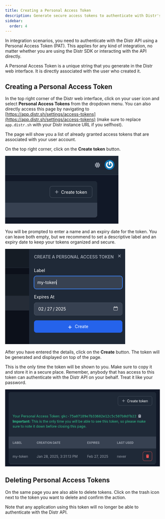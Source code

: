 ```yaml
---
title: Creating a Personal Access Token
description: Generate secure access tokens to authenticate with Distr's Registry, API and SDK.
sidebar:
  order: 4
---
```


In integration scenarios, you need to authenticate with the Distr API using a Personal Access Token (PAT).
This applies for any kind of integration, no matter whether you are using the Distr SDK or interacting with the API directly.

A Personal Access Token is a unique string that you generate in the Distr web interface. It is directly associated with the user who created it.

## Creating a Personal Access Token

In the top right corner of the Distr web interface, click on your user icon and select **Personal Access Tokens** from the dropdown menu.
You can also directly access this page by navigating to [https://app.distr.sh/settings/access-tokens](https://app.distr.sh/settings/access-tokens) (make sure to replace `app.distr.sh` with your Distr instance URL if you selfhost).

The page will show you a list of already granted access tokens that are associated with your user account.

On the top right corner, click on the **Create token** button.

![Personal Access Tokens](../../../../assets/docs/integrations/pat_create.png)

You will be prompted to enter a name and an expiry date for the token.
You can leave both empty, but we recommend to set a descriptive label and an expiry date to keep your tokens organized and secure.

![Personal Access Tokens](../../../../assets/docs/integrations/pat_details.png)

After you have entered the details, click on the **Create** button. The token will be generated and displayed on top of the page.

This is the only time the token will be shown to you. Make sure to copy it and store it in a secure place.
Remember, anybody that has access to this token can authenticate with the Distr API on your behalf. Treat it like your password.

![Personal Access Tokens](../../../../assets/docs/integrations/pat_output.png)

## Deleting Personal Access Tokens

On the same page you are also able to delete tokens. Click on the trash icon next to the token you want to delete and confirm the action.

Note that any application using this token will no longer be able to authenticate with the Distr API.
